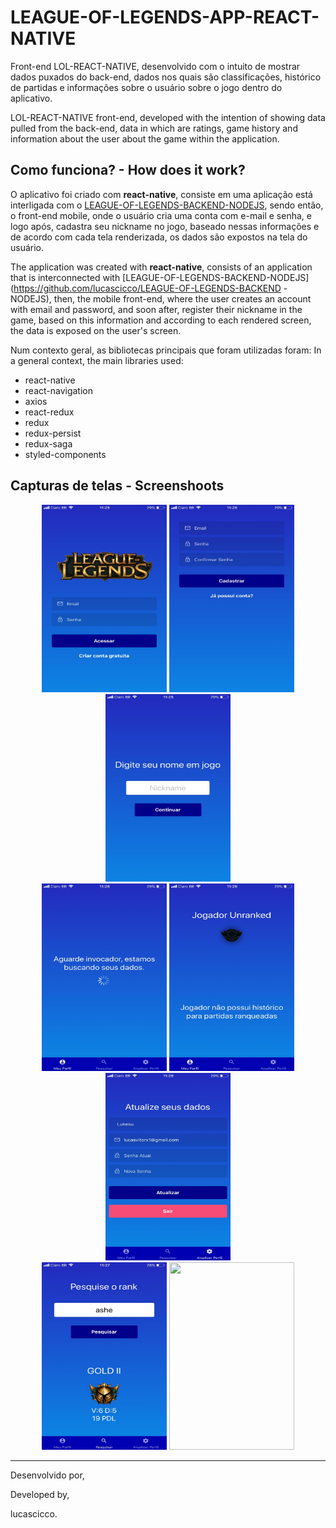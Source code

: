 # LEAGUE-OF-LEGENDS-APP-REACT-NATIVE

Front-end LOL-REACT-NATIVE, desenvolvido com o intuito de mostrar dados puxados do back-end, dados nos quais são classificações, histórico de partidas e informações sobre o usuário sobre o jogo dentro do aplicativo.

LOL-REACT-NATIVE front-end, developed with the intention of showing data pulled from the back-end, data in which are ratings, game history and information about the user about the game within the application.

## Como funciona? - How does it work?

O aplicativo foi criado com **react-native**, consiste em uma aplicação está interligada com  o [LEAGUE-OF-LEGENDS-BACKEND-NODEJS](https://github.com/lucascicco/LEAGUE-OF-LEGENDS-BACKEND-NODEJS), 
sendo então, o front-end mobile, onde o usuário cria uma conta com e-mail e senha, e logo após, cadastra seu nickname no jogo, baseado nessas informações e de acordo com cada tela  renderizada, os dados são
expostos na tela do usuário. 

The application was created with **react-native**, consists of an application that is interconnected with [LEAGUE-OF-LEGENDS-BACKEND-NODEJS](https://github.com/lucascicco/LEAGUE-OF-LEGENDS-BACKEND -NODEJS),
then, the mobile front-end, where the user creates an account with email and password, and soon after, register their nickname in the game, based on this information and according to each rendered screen, the data is
exposed on the user's screen.

Num contexto geral, as bibliotecas principais que foram utilizadas foram:
In a general context, the main libraries used:

- react-native
- react-navigation
- axios
- react-redux
- redux
- redux-persist
- redux-saga
- styled-components

## Capturas de telas - Screenshoots

<p align=center> 
    <span>
        <img src="assets/screenshots/1.jpeg" width=200 height=300/>
        <img src="assets/screenshots/2.jpeg" width=200 height=300/>
        <img src="assets/screenshots/3.jpeg" width=200 height=300/>
    </span>
    <br/>
    <span>
        <img src="assets/screenshots/4.jpeg" width=200 height=300/>
        <img src="assets/screenshots/5.jpeg" width=200 height=300/>
        <img src="assets/screenshots/6.jpeg" width=200 height=300/>
    </span>
    <br/>
    <span>
        <img src="assets/screenshots/7.jpeg" width=200 height=300/>
        <img src="assets/screenshots/8.gif" width=200 height=300/>
    </span>
</p>


<hr/>

Desenvolvido por, 

Developed by,

lucascicco.

